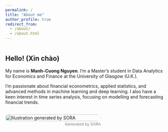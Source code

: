 ```yaml
---
permalink: /
title: "About me"
author_profile: true
redirect_from: 
  - /about/
  - /about.html
---
```


<style>
/* Expand content area to 1400px */
.page__content {
  max-width: 1400px;
  margin: 0 auto;
}

/* Reduce space below the main H1 page title (which is "About me") */
.page__content h1.page__title {
  margin-bottom: 0.5rem !important;
}
</style>

<div style="display: flex; flex-wrap: wrap; gap: 1rem; align-items: flex-start;">
  <!-- Text Column -->
  <div style="flex: 1 1 300px;">
    <h2>Hello! (Xin chào)</h2>
    <p>
      My name is <strong>Manh-Cuong Nguyen</strong>. I’m a Master’s student in 
      Data Analytics for Economics and Finance at the University of Glasgow (U.K.).
    </p>
    <p>
      I’m passionate about financial econometrics, applied statistics, and advanced 
      methods in machine learning and deep learning. I also have a keen interest in 
      time series analysis, focusing on modelling and forecasting financial trends.
    </p>
  </div>

  <!-- Image Column -->
  <div style="flex: 0 0 300px; max-width: 300px;">
    <figure style="margin: 0;">
      <img src="/PAGE/images/about1.webp"
           alt="Illustration generated by SORA"
           style="width:100%; border-radius:12px;">
      <figcaption style="font-size:12px; color:gray; text-align:right; margin-top: 2px;">
        Generated by SORA
      </figcaption>
    </figure>
  </div>
</div>
